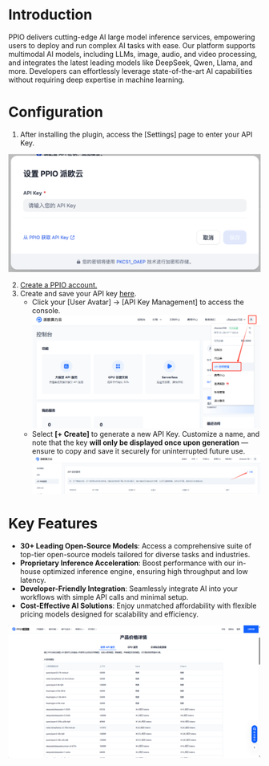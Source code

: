 # Introduction

PPIO delivers cutting-edge AI large model inference services, empowering users to deploy and run complex AI tasks with ease. Our platform supports multimodal AI models, including LLMs, image, audio, and video processing, and integrates the latest leading models like DeepSeek, Qwen, Llama, and more. Developers can effortlessly leverage state-of-the-art AI capabilities without requiring deep expertise in machine learning.

# Configuration

1. After installing the plugin, access the [Settings] page to enter your API Key. 

![](_assets/ppio-01.png)

2. [Create a PPIO account.](https://ppio.cn/user/register)
3. Create and save your API key [here](https://ppio.cn/settings/key-management).
   - Click your [User Avatar] → [API Key Management] to access the console.
     ![](_assets/ppio-02.png)
   - Select **[+ Create]** to generate a new API Key. Customize a name, and note that the key **will only be displayed once upon generation** — ensure to copy and save it securely for uninterrupted future use.
     ![](_assets/ppio-03.png)

# Key Features
- **30+ Leading Open-Source Models**: Access a comprehensive suite of top-tier open-source models tailored for diverse tasks and industries.
- **Proprietary Inference Acceleration**: Boost performance with our in-house optimized inference engine, ensuring high throughput and low latency.
- **Developer-Friendly Integration**: Seamlessly integrate AI into your workflows with simple API calls and minimal setup.
- **Cost-Effective AI Solutions**: Enjoy unmatched affordability with flexible pricing models designed for scalability and efficiency.

![](_assets/ppio-04.png)

